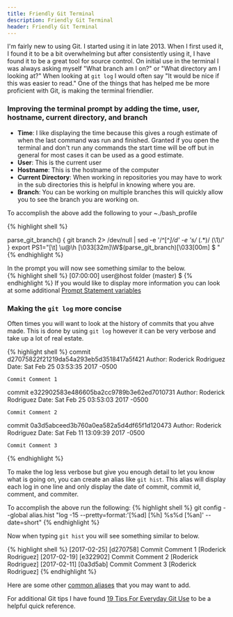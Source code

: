 ```yaml
---
title: Friendly Git Terminal
description: Friendly Git Terminal
header: Friendly Git Terminal
---
```

I'm fairly new to using Git.  I started using it in late 2013.  When I first used it, I found it to be a bit overwhelming but after consistently using it, I have found it to be a great tool for source control.  On initial use in the terminal I was always asking myself "What branch am I on?" or "What directory am I looking at?" When looking at ```git log``` I would often say "It would be nice if this was easier to read."  One of the things that has helped me be more proficient with Git, is making the terminal friendlier.

### Improving the terminal prompt by adding the time, user, hostname, current directory, and branch

- **Time**: I like displaying the time because this gives a rough estimate of when the last command was run and finished.  Granted if you open the terminal and don't run any commands the start time will be off but in general for most cases it can be used as a good estimate.
- **User**: This is the current user
- **Hostname**: This is the hostname of the computer
- **Current Directory**: When working in repositories you may have to work in the sub directories this is helpful in knowing where you are. 
- **Branch**: You can be working on multiple branches this will quickly allow you to see the branch you are working on. 

To accomplish the above add the following to your ~./bash_profile

{% highlight shell %}

parse_git_branch() {
  git branch 2> /dev/null | sed -e '/^[^*]/d' -e 's/* \(.*\)/ (\1)/'
}
export PS1="[\t] \u@\h \[\033[32m\]\W\$(parse_git_branch)\[\033[00m\] $ "
{% endhighlight %}

In the prompt you will now see something similar to the below.  
{% highlight shell %}
[07:00:00] user@host folder (master) $
{% endhighlight %}
 If you would like to display more information you can look at some additional [Prompt Statement variables](https://ss64.com/bash/syntax-prompt.html)
<br />
### Making the ```git log``` more concise  

Often times you will want to look at the history of commits that you ahve made.  This is done by using ```git log``` however it can be very verbose and take up a lot of real estate.  

{% highlight shell %}
commit d27075822f21219da54a293eb5d3518417a5f421
Author: Roderick Rodriguez
Date:   Sat Feb 25 03:53:35 2017 -0500

    Commit Comment 1

commit e322902583e486605ba2cc9789b3e62ed7010731
Author: Roderick Rodriguez
Date:   Sat Feb 25 03:53:03 2017 -0500

    Commit Comment 2 

commit 0a3d5abceed3b760a0ea582a5d4df65f1d120473
Author: Roderick Rodriguez
Date:   Sat Feb 11 13:09:39 2017 -0500

    Commit Comment 3
{% endhighlight %}


To make the log less verbose but give you enough detail to let you know what is going on, you can create an alias like ```git hist```.  This alias will display each log in one line and only display the date of commit, commit id, comment, and commiter.

To accomplish the above run the following:
{% highlight shell %}
git config --global alias.hist "log -15 --pretty=format:'[%ad] [%h] %s%d [%an]' --date=short"
{% endhighlight %}

Now when typing ```git hist``` you will see something similar to below.  

{% highlight shell %}
[2017-02-25] [d270758] Commit Comment 1 [Roderick Rodriguez]
[2017-02-19] [e322902] Commit Comment 2 [Roderick Rodriguez]
[2017-02-11] [0a3d5ab] Commit Comment 3 [Roderick Rodriguez]
{% endhighlight %}

Here are some other [common aliases](https://githowto.com/aliases) that you may want to add.

For additional Git tips I have found [19 Tips For Everyday Git Use](https://www.alexkras.com/19-git-tips-for-everyday-use/) to be a helpful quick reference.
